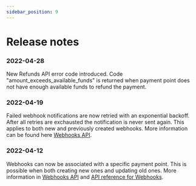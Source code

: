 ```yaml
---
sidebar_position: 9
---
```


# Release notes

### 2022-04-28
New Refunds API error code introduced. Code "amount_exceeds_available_funds" is returned when payment point does not have enough available funds to refund the payment.

### 2022-04-19
Failed webhook notifications are now retried with an exponential backoff. After all retries are exchausted the notification is never sent again. This applies to both new and previously created webhooks. More information can be found here [Webhooks API](/docs/webhooks-api#requirements-and-limitations).

### 2022-04-12
Webhooks can now be associated with a specific payment point. This is possible when both creating new ones and updating old ones. More information in [Webhooks API](/docs/webhooks-api#webhooks-for-specific-payment-points) and [API reference for Webhooks](https://developer.mobilepay.dk/product/).
